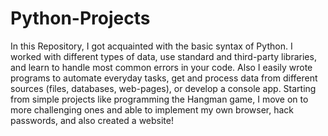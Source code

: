 # Python-Projects
In this Repository, I got acquainted with the basic syntax of Python. I  worked with different types of data, use standard and third-party libraries, and learn to handle most common errors in your code.
Also I  easily wrote programs to automate everyday tasks, get and process data from different sources (files, databases, web-pages), or develop a console app. Starting from simple projects like programming the Hangman game, I  move on to more challenging ones and able to implement my own browser, hack passwords, and also  created a website!
